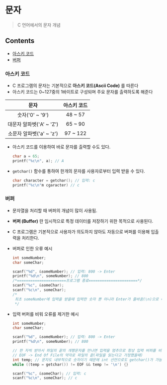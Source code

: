 # 문자

> C 언어에서의 문자 개념



## Contents

- [아스키 코드](#아스키-코드)
- [버퍼](#버퍼)



### 아스키 코드

- C 프로그램의 문자는 기본적으로 **아스키 코드(Ascii Code)** 를 따른다
- 아스키 코드는 0~127중의 1바이트로 구성되며 주요 문자를 출력하도록 해준다

|           문자           | 아스키 코드 |
| :----------------------: | :---------: |
|     숫자('0' ~ '9')      |   48 ~ 57   |
| 대문자 알파벳('A' ~ 'Z') |   65 ~ 90   |
| 소문자 알파벳('a' ~ 'z') |  97 ~ 122   |

- 아스키 코드를 이용하여 바로 문자를 출력할 수도 있다.

  ``` c
  char a = 65;
  printf("%c\n", a); // A
  ```

- `getchar()` 함수를 통하여 한개의 문자를 사용자로부터 입력 받을 수 있다.

  ``` c
  char character = getchar(); // 입력: c
  printf("%c\n"m cgaracter) // c
  ```

  

### 버퍼

- 문자열을 처리할 때 버퍼의 개념이 많이 사용됨.

- **버퍼 (Buffer)** 란 임시적으로 특정 데이터를 저장하기 위한 목적으로 사용된다.

- C 프로그램은 기본적으로 사용자가 의도하지 않아도 자동으로 버퍼를 이용해 입출력을 처리한다.

- 버퍼로 인한 오류 예시

  ``` c
  int someNumber;
  char someChar;
  
  scanf("%d", &someNumber); // 입력: 800 -> Enter
  printf("%d\n", someNumber); // 800
  /*======================프로그램 종료======================*/
  scanf("%c", &someChar);
  scanf("%c\n", someChar);
  /*
   최초 someNumber에 입력을 받을때 입력한 숫자 뿐 아니라 Enter가 줄바꿈(\n)으로 버퍼에 남아 다음 someChar에 '\n'이 담겨 의도와는 다르게 동작
   */
  ```

- 입력 버퍼를 비워 오류를 제거한 예시

  ``` c
  int someNumber;
  char someChar;
  
  scanf("%d", &someNumber); // 입력: 800 -> Enter
  printf("%d\n", someNumber); // 800
  
  // 한 자씩 받아서 파일의 끝의 개행문자를 만나면 입력을 멈추므로 항상 입력 버퍼를 비운다
  // EOF -> End Of File의 약자로 파일의 끝(파일을 읽는다고 가정했을때)
  int temp; // 문자도 내부적으로 숫자이기 때문에 int 선언으로도 getchar()가 가능함
  while ((temp = getchar()) != EOF && temp != '\n') {}
  
  scanf("%c", &someChar); // 입력: c
  scanf("%c\n", someChar); // c
  ```

  


